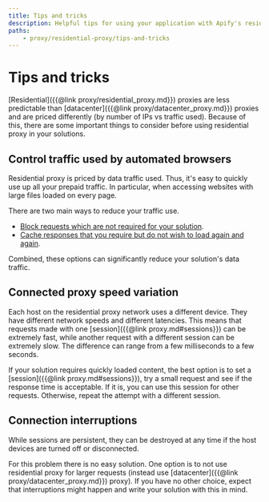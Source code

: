 ```yaml
---
title: Tips and tricks
description: Helpful tips for using your application with Apify's residential proxies. Control traffic, deal with interrupted connections and manage expenses.
paths:
    - proxy/residential-proxy/tips-and-tricks
---
```


# [](#tips-and-tricks) Tips and tricks

[Residential]({{@link proxy/residential_proxy.md}}) proxies are less predictable than [datacenter]({{@link proxy/datacenter_proxy.md}}) proxies and are priced differently (by number of IPs vs traffic used). Because of this, there are some important things to consider before using residential proxy in your solutions.

## [](#control-traffic-used-by-automated-browsers) Control traffic used by automated browsers

Residential proxy is priced by data traffic used. Thus, it's easy to quickly use up all your prepaid traffic. In particular, when accessing websites with large files loaded on every page.

There are two main ways to reduce your traffic use.

*   [Block requests which are not required for your solution](https://help.apify.com/en/articles/2423246-block-requests-in-puppeteer).
*   [Cache responses that you require but do not wish to load again and again](https://help.apify.com/en/articles/2424032-cache-responses-in-puppeteerr).

Combined, these options can significantly reduce your solution's data traffic.

## [](#connected-proxy-speed-variation) Connected proxy speed variation

Each host on the residential proxy network uses a different device. They have different network speeds and different latencies. This means that requests made with one [session]({{@link proxy.md#sessions}}) can be extremely fast, while another request with a different session can be extremely slow. The difference can range from a few milliseconds to a few seconds.

If your solution requires quickly loaded content, the best option is to set a [session]({{@link proxy.md#sessions}}), try a small request and see if the response time is acceptable. If it is, you can use this session for other requests. Otherwise, repeat the attempt with a different session.

## [](#connection-interruptions) Connection interruptions

While sessions are persistent, they can be destroyed at any time if the host devices are turned off or disconnected.

For this problem there is no easy solution. One option is to not use residential proxy for larger requests (instead use [datacenter]({{@link proxy/datacenter_proxy.md}}) proxy). If you have no other choice, expect that interruptions might happen and write your solution with this in mind.

